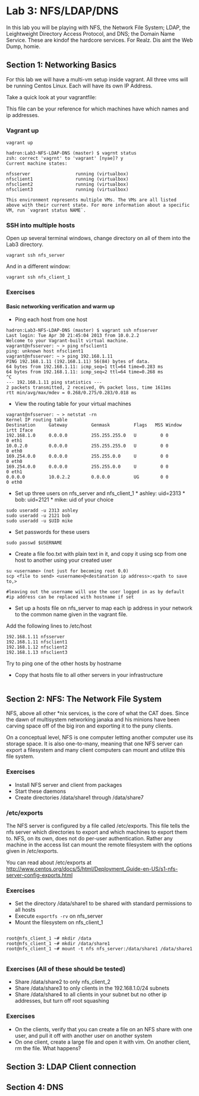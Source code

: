 <!---
   Copyright 2014 Portland State University

   Licensed under the Apache License, Version 2.0 (the "License");
   you may not use this file except in compliance with the License.
   You may obtain a copy of the License at

       http://www.apache.org/licenses/LICENSE-2.0

   Unless required by applicable law or agreed to in writing, software
   distributed under the License is distributed on an "AS IS" BASIS,
   WITHOUT WARRANTIES OR CONDITIONS OF ANY KIND, either express or implied.
   See the License for the specific language governing permissions and
   limitations under the License.
--->

Lab 3: NFS/LDAP/DNS
===================


In this lab you will be playing with NFS, the Network File System; LDAP, the Leightweight Directory Access Protocol, and DNS; the Domain Name Service. These are kindof the hardcore services. For Realz. Dis aint the Web Dump, homie.


Section 1: Networking Basics
----------------------------


For this lab we will have a multi-vm setup inside vagrant. All three vms will be running Centos Linux. Each will have its own IP Address.



Take a quick look at your vagrantfile:

This file can be your reference for which machines have which names and ip addresses.


### Vagrant up

```shell
vagrant up
```

```shell
hadron:Lab3-NFS-LDAP-DNS (master) $ vagrnt status
zsh: correct 'vagrnt' to 'vagrant' [nyae]? y
Current machine states:

nfsserver                 running (virtualbox)
nfsclient1                running (virtualbox)
nfsclient2                running (virtualbox)
nfsclient3                running (virtualbox)

This environment represents multiple VMs. The VMs are all listed
above with their current state. For more information about a specific
VM, run `vagrant status NAME`.
```

### SSH into multiple hosts

Open up several terminal windows, change directory on all of them into the Lab3 directory.

```shell
vagrant ssh nfs_server
```

And in a different window:


```shell
vagrant ssh nfs_client_1
```

### Exercises

#### Basic networking verification and warm up

* Ping each host from one host

```shell
hadron:Lab3-NFS-LDAP-DNS (master) $ vagrant ssh nfsserver
Last login: Tue Apr 30 21:45:04 2013 from 10.0.2.2
Welcome to your Vagrant-built virtual machine.
vagrant@nfsserver: ~ > ping nfsclient1
ping: unknown host nfsclient1
vagrant@nfsserver: ~ > ping 192.168.1.11
PING 192.168.1.11 (192.168.1.11) 56(84) bytes of data.
64 bytes from 192.168.1.11: icmp_seq=1 ttl=64 time=0.283 ms
64 bytes from 192.168.1.11: icmp_seq=2 ttl=64 time=0.268 ms
^C
--- 192.168.1.11 ping statistics ---
2 packets transmitted, 2 received, 0% packet loss, time 1611ms
rtt min/avg/max/mdev = 0.268/0.275/0.283/0.018 ms
```

* View the routing table for your virtual machines

```
vagrant@nfsserver: ~ > netstat -rn
Kernel IP routing table
Destination     Gateway         Genmask         Flags   MSS Window  irtt Iface
192.168.1.0     0.0.0.0         255.255.255.0   U         0 0          0 eth1
10.0.2.0        0.0.0.0         255.255.255.0   U         0 0          0 eth0
169.254.0.0     0.0.0.0         255.255.0.0     U         0 0          0 eth0
169.254.0.0     0.0.0.0         255.255.0.0     U         0 0          0 eth1
0.0.0.0         10.0.2.2        0.0.0.0         UG        0 0          0 eth0
````


* Set up three users on nfs_server and nfs_client_1
        * ashley: uid=2313
        * bob:    uid=2121
        * mike:   uid of your choice

```shell
sudo useradd -u 2313 ashley
sudo useradd -u 2121 bob
sudo useradd -u $UID mike
```

* Set passwords for these users

```shell
sudo passwd $USERNAME
```

* Create a file foo.txt with plain text in it, and copy it using scp from one host to another using your created user

```shell
su <username> (not just for becoming root 0.0)
scp <file to send> <username>@<destanation ip address>:<path to save to,>

#leaving out the username will use the user logged in as by default
#ip address can be replaced with hostname if set 
```

* Set up a hosts file on nfs_server to map each ip address in your network to the common name given in the vagrant file.

Add the following lines to /etc/host
```shell
192.168.1.11 nfsserver
192.168.1.11 nfsclient1
192.168.1.12 nfsclient2
192.168.1.13 nfsclient3
```
Try to ping one of the other hosts by hostname

* Copy that hosts file to all other servers in your infrastructure

```shell

```

Section 2: NFS: The Network File System
---------------------------------------

NFS, above all other *nix services, is the core of what the CAT does. Since the dawn of multisystem networking janaka and his minions have been carving space off of the big iron and exporting it to the puny clients.

On a conceptual level, NFS is one computer letting another computer use its storage space. It is also one-to-many, meaning that one NFS server can export a filesystem and many client computers can mount and utilize this file system.


### Exercises

* Install NFS server and client from packages
* Start these daemons
* Create directories /data/share1 through /data/share7

### /etc/exports

The NFS server is configured by a file called /etc/exports. This file tells the nfs server which directories to export and which machines to export them to. NFS, on its own, does not do per-user authentication. Rather any machine in the access list can mount the remote filesystem with the options given in /etc/exports.

You can read about /etc/exports at http://www.centos.org/docs/5/html/Deployment_Guide-en-US/s1-nfs-server-config-exports.html

### Exercises

* Set the directory /data/share1 to be shared with standard permissions to all hosts
* Execute ``exportfs -rv`` on nfs_server
* Mount the filesystem on nfs_client_1

```shell

root@nfs_client_1 ~# mkdir /data
root@nfs_client_1 ~# mkdir /data/share1
root@nfs_client_1 ~# mount -t nfs nfs_server:/data/share1 /data/share1


```

### Exercises (All of these should be tested)

* Share /data/share2 to only nfs_client_2
* Share /data/share3 to only clients in the 192.168.1.0/24 subnets
* Share /data/share4 to all clients in your subnet but no other ip addresses, but turn off root squashing

### Exercises 

* On the clients, verify that you can create a file on an NFS share with one user, and pull it off with another user on another system
* On one client, create a large file and open it with vim. On another client, rm the file. What happens?




Section 3: LDAP Client connection
---------------------------------------

Section 4: DNS
---------------------------------------



